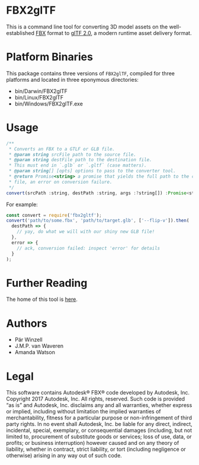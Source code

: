 # FBX2glTF

This is a command line tool for converting 3D model assets on the
well-established [FBX](https://www.autodesk.com/products/fbx/overview) format to
[glTF 2.0](https://github.com/KhronosGroup/glTF/tree/master/specification/2.0),
a modern runtime asset delivery format.

# Platform Binaries

This package contains three versions of `FBX2glTF`, compiled for three platforms
and located in three eponymous directories:
 - bin/Darwin/FBX2glTF
 - bin/Linux/FBX2glTF
 - bin/Windows/FBX2glTF.exe

# Usage

```js
/**
 * Converts an FBX to a GTLF or GLB file.
 * @param string srcFile path to the source file.
 * @param string destFile path to the destination file.
 * This must end in `.glb` or `.gltf` (case matters).
 * @param string[] [opts] options to pass to the converter tool.
 * @return Promise<string> a promise that yields the full path to the converted
 * file, an error on conversion failure.
 */
convert(srcPath :string, destPath :string, args :?string[]) :Promise<string>
```

For example:

```js
const convert = require('fbx2gltf');
convert('path/to/some.fbx', 'path/to/target.glb', ['--flip-v']).then(
  destPath => {
    // yay, do what we will with our shiny new GLB file!
  },
  error => {
    // ack, conversion failed: inspect 'error' for details
  }
);
```

# Further Reading

The home of this tool is [here](https://github.com/facebookincubator/FBX2glTF).

# Authors
 - Pär Winzell
 - J.M.P. van Waveren
 - Amanda Watson

# Legal

This software contains Autodesk® FBX® code developed by Autodesk, Inc. Copyright
2017 Autodesk, Inc. All rights, reserved. Such code is provided “as is” and
Autodesk, Inc. disclaims any and all warranties, whether express or implied,
including without limitation the implied warranties of merchantability, fitness
for a particular purpose or non-infringement of third party rights. In no event
shall Autodesk, Inc. be liable for any direct, indirect, incidental, special,
exemplary, or consequential damages (including, but not limited to, procurement
of substitute goods or services; loss of use, data, or profits; or business
interruption) however caused and on any theory of liability, whether in
contract, strict liability, or tort (including negligence or otherwise) arising
in any way out of such code.

